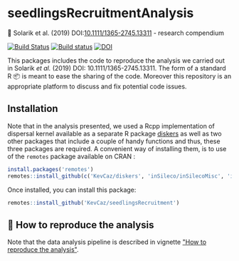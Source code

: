 # seedlingsRecruitmentAnalysis

:book: Solarik et al. (2019) DOI:[10.1111/1365-2745.13311](https://besjournals.onlinelibrary.wiley.com/doi/abs/10.1111/1365-2745.13311) - research compendium

[![Build Status](https://travis-ci.org/KevCaz/seedlingsRecruitment.svg?branch=master)](https://travis-ci.org/KevCaz/seedlingsRecruitment)
[![Build status](https://ci.appveyor.com/api/projects/status/xcsiox3ufc4bab69?svg=true)](https://ci.appveyor.com/project/KevCaz/seedlingsrecruitmentanalysis)
[![DOI](https://zenodo.org/badge/80908301.svg)](https://zenodo.org/badge/latestdoi/80908301)



This packages includes the code to reproduce the analysis we carried out in
Solarik *et al.* (2019) DOI: 10.1111/1365-2745.13311. The form of a standard R
:package: is meant to ease the sharing of the code. Moreover this repository is
an appropriate platform to discuss and fix potential code issues.

## Installation

Note that in the analysis presented, we used a Rcpp implementation of dispersal
kernel available as a separate R package
[diskers](https://github.com/KevCaz/diskers) as well as two other packages that
include a couple of handy functions and thus, these three packages are required.
A convenient way of installing them, is to use of the `remotes` package
available on CRAN :

```r
install.packages('remotes')
remotes::install_github(c('KevCaz/diskers', 'inSileco/inSilecoMisc', 'inSileco/graphicsutils'))
```

Once installed, you can install this package:

```r
remotes::install_github('KevCaz/seedlingsRecruitment')
```


## :link: How to reproduce the analysis

 Note that the data analysis pipeline is described in vignette ["How to
 reproduce the analysis"](https://kevcaz.github.io/seedlingsRecruitment/articles/Solarik.html).


